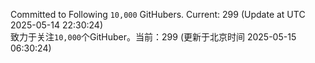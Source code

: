 Committed to Following `10,000` GitHubers. Current: <!-- FOLLOWING_COUNT -->299<!-- FOLLOWING_COUNT --> (Update at UTC <!-- LAST_UPDATED -->2025-05-14 22:30:24<!-- LAST_UPDATED -->)<br>
致力于关注`10,000`个GitHuber。当前：<!-- FOLLOWING_COUNT -->299<!-- FOLLOWING_COUNT --> (更新于北京时间 <!-- LAST_UPDATED_CST -->2025-05-15 06:30:24<!-- LAST_UPDATED_CST -->)

